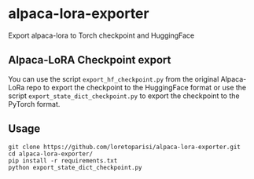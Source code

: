 # alpaca-lora-exporter
Export alpaca-lora to Torch checkpoint and HuggingFace

## Alpaca-LoRA Checkpoint export
You can use the script `export_hf_checkpoint.py` from the original Alpaca-LoRa repo to export the checkpoint to the HuggingFace format
or use the script `export_state_dict_checkpoint.py` to export the checkpoint to the PyTorch format.

## Usage
```
git clone https://github.com/loretoparisi/alpaca-lora-exporter.git
cd alpaca-lora-exporter/
pip install -r requirements.txt
python export_state_dict_checkpoint.py
```
